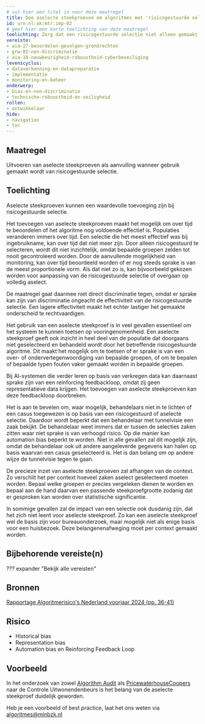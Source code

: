 ```yaml
---
# vul hier een titel in voor deze maatregel
title: Doe aselecte steekproeven om algoritmes met 'risicogestuurde selectie’ te controleren
id: urn:nl:ak:mtr:imp-02
# geef hier een korte toelichting van deze maatregel
toelichting: Zorg dat een risicogestuurde selectie niet alleen gemaakt wordt op basis van een algoritme, maar dat er ook willekeurige gevallen toegevoegd worden aan de selectie. Deze aselecte steekproeven kunnen gebruikt worden om modellen te onderhouden.
vereiste:
- aia-27-beoordelen-gevolgen-grondrechten
- grw-02-non-discriminatie
- aia-10-nauwkeurigheid-robuustheid-cyberbeveiliging
levenscyclus:
- dataverkenning-en-datapreparatie
- implementatie
- monitoring-en-beheer
onderwerp: 
- bias-en-non-discriminatie
- technische-robuustheid-en-veiligheid
rollen:
- ontwikkelaar
hide:
- navigation
- toc
---
```


<!-- Let op! onderstaande regel met 'tags' niet weghalen! Deze maakt automatisch de knopjes op basis van de metadata  -->
<!-- tags -->

## Maatregel
Uitvoeren van aselecte steekproeven als aanvulling wanneer gebruik gemaakt wordt van risicogestuurde selectie.

## Toelichting 
<!-- Geef hier een toelichting van deze maatregel -->
Aselecte steekproeven kunnen een waardevolle toevoeging zijn bij risicogestuurde selectie.

Het toevoegen van aselecte steekproeven maakt het mogelijk om over tijd te beoordelen of het algoritme nog voldoende effectief is.
Populaties veranderen immers over tijd. Een selectie die het meest effectief was bij ingebruikname, kan over tijd dat niet meer zijn.
Door alleen risicogestuurd te selecteren, wordt dit niet inzichtelijk, omdat bepaalde groepen zelden tot nooit gecontroleerd worden.
Door de aanvullende mogelijkheid van monitoring, kan over tijd beoordeeld worden of er nog steeds sprake is van de meest proportionele vorm.
Als dat niet zo is, kan bijvoorbeeld gekozen worden voor aanpassing van de risicogestuurde selectie of overgaan op volledig aselect.

De maatregel gaat daarmee niet direct discriminatie tegen, omdat er sprake kan zijn van discriminatie ongeacht de effectiviteit van de risicogestuurde selectie.
Een lagere effectiviteit maakt het echter lastiger het gemaakte onderscheid te rechtvaardigen.

Het gebruik van een aselecte steekproef is in veel gevallen essentieel om het systeem te kunnen toetsen op vooringenomenheid. 
Een aselecte steekproef geeft ook inzicht in heel deel van de populatie dat doorgaans niet geselecteerd en behandeld wordt door het betreffende risicogestuurde algoritme. 
Dit maakt het mogelijk om te toetsen of er sprake is van een over- of ondervertegenwoordiging van bepaalde groepen, of om te bepalen of bepaalde typen fouten vaker gemaakt worden in bepaalde groepen.

Bij AI-systemen die verder leren op basis van verkregen data kan daarnaast sprake zijn van een reinforcing feedbackloop, omdat zij geen representatieve data krijgen.
Het toevoegen van aselecte steekproeven kan deze feedbackloop doorbreken.

Het is aan te bevelen om, waar mogelijk, behandelaars niet in te lichten of een casus toegewezen is op basis van een risicogestuurd of aselecte selectie.
Daardoor wordt beperkt dat een behandelaar met tunnelvisie een zaak bekijkt.
De behandelaar weet immers dat er tussen de selecties zaken zitten waar niet sprake is van verhoogd risico.
Op die manier kan automation bias beperkt te worden.
Niet in alle gevallen zal dit mogelijk zijn, omdat de behandelaar ook uit andere aangeleverde gegevens kan halen op basis waarvan een casus geselecteerd is.
Het is dan belang om op andere wijze de tunnelvisie tegen te gaan.

De precieze inzet van aselecte steekproeven zal afhangen van de context.
Zo verschilt het per context hoeveel zaken aselect geselecteerd moeten worden.
Bepaal welke groepen er precies vergeleken dienen te worden en bepaal aan de hand daarvan een passende steekproefgrootte zodanig dat er gesproken kan worden over statistische significantie. 

In sommige gevallen zal de impact van een selectie ook dusdanig zijn, dat het zich niet leent voor aselecte steekproef.
Zo kan een aselecte steekproef wel de basis zijn voor bureauonderzoek, maar mogelijk niet als enige basis voor een huisbezoek.
Deze belangenenafweging moet per context gemaakt worden.

## Bijbehorende vereiste(n)
<!-- Hier volgt een lijst met vereisten op basis van de in de metadata ingevulde vereiste -->

<!-- Let op! onderstaande regel met 'list_vereisten_on_maatregelen_page' niet weghalen! Deze maakt automatisch een lijst van bijbehorende verseisten op basis van de metadata  -->
??? expander "Bekijk alle vereisten"
    <!-- list_vereisten_on_maatregelen_page -->

## Bronnen 
<!-- Vul hier de relevante bronnen in voor deze maatregel -->

[Rapportage Algoritmerisico's Nederland voorjaar 2024 (pp. 36-41)](https://www.autoriteitpersoonsgegevens.nl/documenten/rapportage-ai-algoritmerisicos-nederland-ran-voorjaar-2024)


## Risico 
<!-- vul hier het specifieke risico in dat kan worden gemitigeerd met behulp van deze maatregel -->
* Historical bias
* Representation bias
* Automation bias en Reinforcing Feedback Loop

## Voorbeeld
<!-- Voeg hier een voorbeeld toe, door er bijvoorbeeld naar te verwijzen -->
In het onderzoek van zowel [Algorithm Audit](https://algorithmaudit.eu/nl/algoprudence/cases/aa202401_preventing-prejudice/) als [PricewaterhouseCoopers](https://www.rijksoverheid.nl/documenten/rapporten/2024/03/01/eindrapport-pwc-rapportage-onderzoek-misbruik-uitwonendenbeurs) naar de Controle Uitwonendenbeurs is het belang van de aselecte steekproef duidelijk geworden. 

Heb je een voorbeeld of best practice, laat het ons weten via [algoritmes@minbzk.nl](mailto:algoritmes@minbzk.nl)


